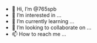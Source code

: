 - 👋 Hi, I’m @765spb
- 👀 I’m interested in ...
- 🌱 I’m currently learning ...
- 💞️ I’m looking to collaborate on ...
- 📫 How to reach me ...

<!---
765spb/765spb is a ✨ special ✨ repository because its `README.md` (this file) appears on your GitHub profile.
You can click the Preview link to take a look at your changes.
--->
